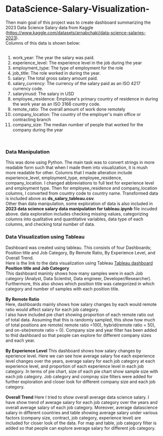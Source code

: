 # DataScience-Salary-Visualization-

Then main goal of this project was to create dashboard summarizing the 2023 Data Science Salary data from Kaggle (https://www.kaggle.com/datasets/arnabchaki/data-science-salaries-2023).<br />
Columns of this data is shown below: <br />
<br />
1. work_year: The year the salary was paid.<br />
2. experience_level: The experience level in the job during the year<br />
3. employment_type: The type of employment for the role<br />
4. job_title: The role worked in during the year.<br />
5. salary: The total gross salary amount paid.<br />
6. salary_currency: The currency of the salary paid as an ISO 4217 currency code.<br />
7. salaryinusd: The salary in USD<br />
8. employee_residence: Employee's primary country of residence in during the work year as an ISO 3166 country code.<br />
9. remote_ratio: The overall amount of work done remotely<br />
10. company_location: The country of the employer's main office or contracting branch<br />
11. company_size: The median number of people that worked for the company during the year<br />
<br />

### Data Manipulation 
This was done using Python. The main task was to convert strings in more readable form such that when I made them into visualization, it is mush more readable for other.
Columns that I made alteration include experience_level, employment_type, employee_residence, company_location. I changed abbreviations to full text for experience level and employment type. Then for employee_residence and company_location columns, I converted from country code to country name. Transformed data is included above as **ds_salary_tableau.csv**.<br /> 
Other than data manipulation, some exploration of data is also included in **2023 data science salary data manipulation for tableau.ipynb** file incuded above. data exploration includes checking missing values, categorizing columns into qualitative and quantitative variables, data type of each columns, and checking total number of data.  

### Data Visualization using Tableau
Dashboard was created using tableau. This consists of four Dashboards; Position title and Job Category, By Remote Ratio, By Experience Level, and Overall Trend.<br />
Here is the link to the data visualization using Tableau [Tableau dashboard]([url](https://public.tableau.com/views/SummaryofDataScienceSalary/TrendofAvg_Salary?:language=en-US&:display_count=n&:origin=viz_share_link))
<br />
**Position title and Job Category**<br />
This dashboard maninly shows how many samples were in each Job category (Analyst, Data Scientist, Data engineer, Developer/Researcher). <br />
Furthermore, this also shows which position title was categorized in which category and number of samples with each position title.<br />
<br />
**By Remote Ratio**<br />
Here, dashboards mainly shows how salary changes by each would remote ratio would affect salary for each job category. <br />
I also have included pie chart showing proportion of each remote ratio out of total data. Assuming that this is randomly sampled, this show how much of total positions are remote( remote ratio =100), hybrid(remote ratio = 50), and on-site(remote ratio = 0). Company size and year filter has been added to thid dashboard so that people can explore for different company sizes and each year. <br/>
<br />
**By Experience Level**
This dashboard shows how salary changes by eperience level. Here we can see how average salary foe each experience level changes over the years, average salary for each job category at each experience level, and proportion of each experience level in each job category. In terms of pie chart, size of each pie chart show sample size with each job category. Job category and compnay size filters were added for further exploration and closer look for different company size and each job category. <br />
<br />
**Overall Trend**
Here I tried to show overall average data science salary. I have show trend of average salary for each job category over the years and overall average salary of each job category. Moreover, average datascience salary in different countries and table showing average salary under various factors (company size, contract, job category, experience level) are included for closer look of the data. For map and table, job category filter is added so that people can explore average salary for different job category.<br />
<br />


